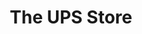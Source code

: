 ---
title: "The UPS Store"
url: /little-rock/the-ups-store-south-rodney-parham-road/
shop: copyshop
---